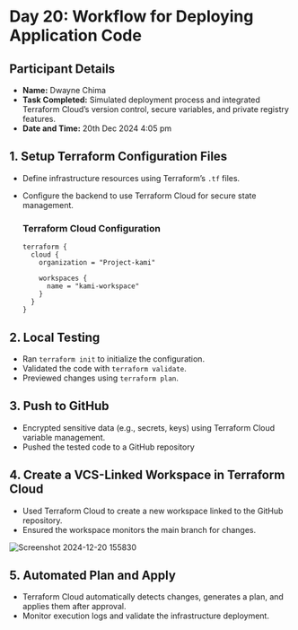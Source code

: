 # Day 20: Workflow for Deploying Application Code

## Participant Details
- **Name:** Dwayne Chima
- **Task Completed:** Simulated deployment process and integrated Terraform Cloud’s version control, secure variables, and private registry features.  
- **Date and Time:** 20th Dec 2024 4:05 pm

## 1. **Setup Terraform Configuration Files**  
- Define infrastructure resources using Terraform’s `.tf` files.  
- Configure the backend to use Terraform Cloud for secure state management.

  ### Terraform Cloud Configuration
  ```hcl
  terraform {
    cloud {
      organization = "Project-kami"
  
      workspaces {
        name = "kami-workspace"
      }
    }
  }
  ```

## 2. **Local Testing**  
- Ran `terraform init` to initialize the configuration.  
- Validated the code with `terraform validate`.  
- Previewed changes using `terraform plan`.  

## 3. **Push to GitHub**  
- Encrypted sensitive data (e.g., secrets, keys) using Terraform Cloud variable management.  
- Pushed the tested code to a GitHub repository 

## 4. **Create a VCS-Linked Workspace in Terraform Cloud**  
- Used Terraform Cloud to create a new workspace linked to the GitHub repository.  
- Ensured the workspace monitors the main branch for changes.

  
![Screenshot 2024-12-20 155830](https://github.com/user-attachments/assets/6fe16f37-3f94-4a95-993c-0336aa4a1200)



## 5. **Automated Plan and Apply**  
- Terraform Cloud automatically detects changes, generates a plan, and applies them after approval.  
- Monitor execution logs and validate the infrastructure deployment.  
